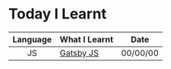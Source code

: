 # Today I Learnt

| Language  | What I Learnt | Date|
| :---: | ------------- | :---: |
| JS  | [Gatsby JS]()  | 00/00/00|
